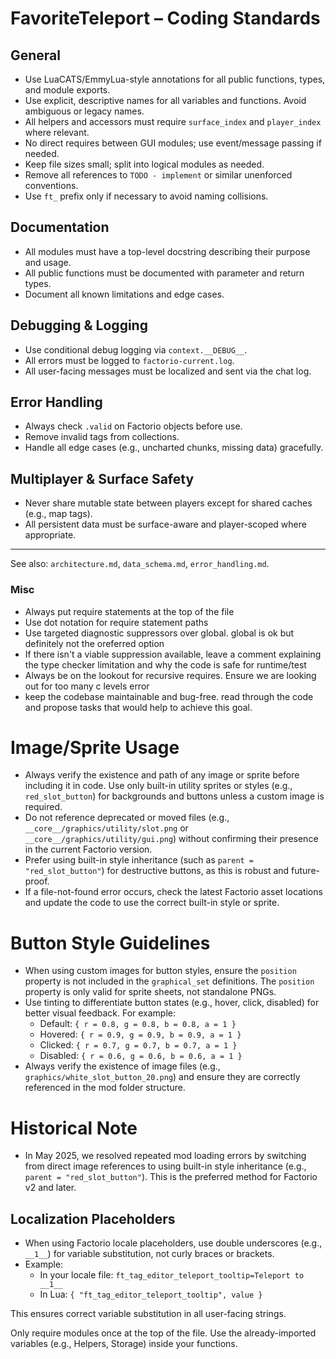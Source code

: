 # FavoriteTeleport – Coding Standards

## General
- Use LuaCATS/EmmyLua-style annotations for all public functions, types, and module exports.
- Use explicit, descriptive names for all variables and functions. Avoid ambiguous or legacy names.
- All helpers and accessors must require `surface_index` and `player_index` where relevant.
- No direct requires between GUI modules; use event/message passing if needed.
- Keep file sizes small; split into logical modules as needed.
- Remove all references to `TODO - implement` or similar unenforced conventions.
- Use `ft_` prefix only if necessary to avoid naming collisions.

## Documentation
- All modules must have a top-level docstring describing their purpose and usage.
- All public functions must be documented with parameter and return types.
- Document all known limitations and edge cases.

## Debugging & Logging
- Use conditional debug logging via `context.__DEBUG__`.
- All errors must be logged to `factorio-current.log`.
- All user-facing messages must be localized and sent via the chat log.

## Error Handling
- Always check `.valid` on Factorio objects before use.
- Remove invalid tags from collections.
- Handle all edge cases (e.g., uncharted chunks, missing data) gracefully.

## Multiplayer & Surface Safety
- Never share mutable state between players except for shared caches (e.g., map tags).
- All persistent data must be surface-aware and player-scoped where appropriate.

---

See also: `architecture.md`, `data_schema.md`, `error_handling.md`.

### Misc
- Always put require statements at the top of the file
- Use dot notation for require statement paths
- Use targeted diagnostic suppressors over global. global is ok but definitely not the oreferred option
- If there isn't a viable suppression available, leave a comment explaining the type checker limitation and why the code is safe for runtime/test
- Always be on the lookout for recursive requires. Ensure we are looking out for too many c levels error
- keep the codebase maintainable and bug-free. read through the code and propose tasks that would help to achieve this goal.

# Image/Sprite Usage
- Always verify the existence and path of any image or sprite before including it in code. Use only built-in utility sprites or styles (e.g., `red_slot_button`) for backgrounds and buttons unless a custom image is required.
- Do not reference deprecated or moved files (e.g., `__core__/graphics/utility/slot.png` or `__core__/graphics/utility/gui.png`) without confirming their presence in the current Factorio version.
- Prefer using built-in style inheritance (such as `parent = "red_slot_button"`) for destructive buttons, as this is robust and future-proof.
- If a file-not-found error occurs, check the latest Factorio asset locations and update the code to use the correct built-in style or sprite.

# Button Style Guidelines
- When using custom images for button styles, ensure the `position` property is not included in the `graphical_set` definitions. The `position` property is only valid for sprite sheets, not standalone PNGs.
- Use tinting to differentiate button states (e.g., hover, click, disabled) for better visual feedback. For example:
  - Default: `{ r = 0.8, g = 0.8, b = 0.8, a = 1 }`
  - Hovered: `{ r = 0.9, g = 0.9, b = 0.9, a = 1 }`
  - Clicked: `{ r = 0.7, g = 0.7, b = 0.7, a = 1 }`
  - Disabled: `{ r = 0.6, g = 0.6, b = 0.6, a = 1 }`
- Always verify the existence of image files (e.g., `graphics/white_slot_button_20.png`) and ensure they are correctly referenced in the mod folder structure.

# Historical Note
- In May 2025, we resolved repeated mod loading errors by switching from direct image references to using built-in style inheritance (e.g., `parent = "red_slot_button"`). This is the preferred method for Factorio v2 and later.

## Localization Placeholders
- When using Factorio locale placeholders, use double underscores (e.g., `__1__`) for variable substitution, not curly braces or brackets.
- Example:
  - In your locale file: `ft_tag_editor_teleport_tooltip=Teleport to __1__`
  - In Lua: `{ "ft_tag_editor_teleport_tooltip", value }`

This ensures correct variable substitution in all user-facing strings.

Only require modules once at the top of the file.
Use the already-imported variables (e.g., Helpers, Storage) inside your functions.